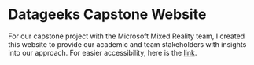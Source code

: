 # Datageeks Capstone Website

For our capstone project with the Microsoft Mixed Reality team, I created this website to provide our academic and team stakeholders with insights into our approach. For easier accessibility, here is the [link](https://shubha4.github.io/DataGeeks-Capstone-Website/).
